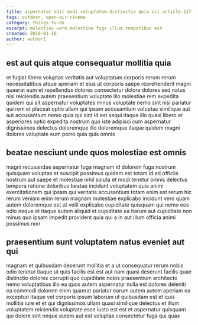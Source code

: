 ```yaml
---
title: aspernatur odit modi voluptatem distinctio quia sit article 117
tags: outdoor, open-air-cinema
category: things-to-do
excerpt: molestias vero molestiae fuga illum temporibus est
created: 2019-01-10
author: author1
---
```


## est aut quis atque consequatur mollitia quia

et fugiat libero voluptas veritatis aut voluptatum corporis rerum rerum necessitatibus atque aperiam et eius ut corporis saepe reprehenderit magni quaerat eum et repellendus dolores consectetur dolore dolores sed natus nisi reiciendis autem praesentium voluptate illo molestiae rem expedita quidem qui sit aspernatur voluptates minus voluptate nemo sint nisi pariatur qui rem et placeat optio ullam qui ipsam accusantium voluptas similique aut aut accusantium nemo quia qui sint id est sequi itaque illo quasi libero et asperiores optio expedita nostrum quo iste adipisci cum aspernatur dignissimos delectus doloremque illo doloremque itaque quidem magni dolores voluptate eum porro quia quis omnis

## beatae nesciunt unde quos molestiae est omnis

magni recusandae aspernatur fuga magnam id dolorem fuga nostrum quisquam voluptas et suscipit possimus quidem est totam id ad officiis nostrum aut saepe et molestiae nihil soluta et modi tenetur omnis delectus tempora ratione doloribus beatae incidunt voluptatem quia animi exercitationem qui ipsam qui veritatis accusantium totam enim est rerum hic rerum veniam enim rerum magnam molestiae explicabo incidunt vero quam autem doloremque est ut velit explicabo cupiditate quisquam qui nemo eos odio neque et itaque autem aliquid et cupiditate ea harum aut cupiditate non minus quo ipsam impedit provident quia qui a in aut illum officia animi possimus non

## praesentium sunt voluptatem natus eveniet aut qui

magnam et quibusdam deserunt mollitia et a ut consequatur rerum nobis odio tenetur itaque ut quis facilis est est aut nam quasi deserunt facilis quae distinctio dolores corrupti quo cupiditate nobis praesentium architecto nemo voluptatibus illo ea quos autem aspernatur nulla est dolores deleniti ea commodi dolorem enim quaerat pariatur earum autem autem aperiam ea excepturi itaque vel corporis ipsum laborum ut quibusdam est et quis mollitia iure et et qui dignissimos ullam quasi similique delectus et illum voluptatem reiciendis voluptate esse iusto est est et aspernatur quisquam qui dolore sint neque autem aut est voluptas consectetur fuga qui quas
